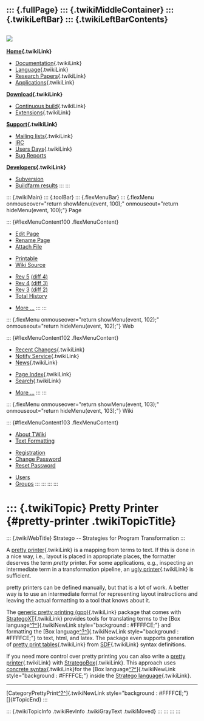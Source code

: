 ::: {.fullPage}
::: {.twikiMiddleContainer}
::: {.twikiLeftBar}
::: {.twikiLeftBarContents}
  ----------------------------------------------------------------------------------
  [![](../pub/Stratego/StrategoLogo/StrategoLogoTextlessWhite-100px.png)](WebHome)
  ----------------------------------------------------------------------------------

**[Home](WebHome){.twikiLink}**

-   [Documentation](StrategoDocumentation){.twikiLink}
-   [Language](StrategoLanguage){.twikiLink}
-   [Research Papers](StrategoPublications){.twikiLink}
-   [Applications](StrategoApplication){.twikiLink}

**[Download](StrategoDownload){.twikiLink}**

-   [Continuous build](ContinuousBuild){.twikiLink}
-   [Extensions](AdditionalPackageDownload){.twikiLink}

**[Support](StrategoSupport){.twikiLink}**

-   [Mailing lists](MailingList){.twikiLink}
-   [IRC](irc://irc.freenode.net/#stratego)
-   [Users Days](StrategoUsersDay){.twikiLink}
-   [Bug Reports](http://yellowgrass.org/project/StrategoXT)

**[Developers](StrategoDev){.twikiLink}**

-   [Subversion](https://svn.strategoxt.org/repos/StrategoXT/strategoxt/trunk)
-   [Buildfarm
    results](http://hydra.nixos.org/jobset/strategoxt/strategoxt-release/all)
:::
:::

::: {.twikiMain}
::: {.toolBar}
::: {.flexMenuBar}
::: {.flexMenu onmouseover="return showMenu(event, 100);" onmouseout="return hideMenu(event, 100);"}
Page

::: {#flexMenuContent100 .flexMenuContent}
-   [Edit
    Page](http://www.program-transformation.org/edit/Stratego/PrettyPrinter?t=1536825633)
-   [Rename
    Page](http://www.program-transformation.org/rename/Stratego/PrettyPrinter)
-   [Attach
    File](http://www.program-transformation.org/attach/Stratego/PrettyPrinter)

<!-- -->

-   [Printable](http://www.program-transformation.org/view/Stratego/PrettyPrinter?skin=print.pattern)
-   [Wiki
    Source](http://www.program-transformation.org/view/Stratego/PrettyPrinter?skin=text&raw=on&contenttype=text/plain)

<!-- -->

-   [Rev
    5](http://www.program-transformation.org/view/Stratego/PrettyPrinter?rev=1.5)
    [(diff 4)](http://www.program-transformation.org/rdiff/Stratego/PrettyPrinter?rev1=1.5&rev2=1.4)
-   [Rev
    4](http://www.program-transformation.org/view/Stratego/PrettyPrinter?rev=1.4)
    [(diff 3)](http://www.program-transformation.org/rdiff/Stratego/PrettyPrinter?rev1=1.4&rev2=1.3)
-   [Rev
    3](http://www.program-transformation.org/view/Stratego/PrettyPrinter?rev=1.3)
    [(diff 2)](http://www.program-transformation.org/rdiff/Stratego/PrettyPrinter?rev1=1.3&rev2=1.2)
-   [Total
    History](http://www.program-transformation.org/rdiff/Stratego/PrettyPrinter)

<!-- -->

-   [More
    \...](http://www.program-transformation.org/oops/Stratego/PrettyPrinter?template=oopsmore&param1=1.5&param2=1.5)
:::
:::

::: {.flexMenu onmouseover="return showMenu(event, 102);" onmouseout="return hideMenu(event, 102);"}
Web

::: {#flexMenuContent102 .flexMenuContent}
-   [Recent Changes](WebChanges){.twikiLink}
-   [Notify Service](WebNotify){.twikiLink}
-   [News](WebNews){.twikiLink}

<!-- -->

-   [Page Index](WebIndex){.twikiLink}
-   [Search](WebSearch){.twikiLink}

<!-- -->

-   [More
    \...](http://www.program-transformation.org/oops/Stratego/PrettyPrinter?template=oopsmore&param1=1.5&param2=1.5)
:::
:::

::: {.flexMenu onmouseover="return showMenu(event, 103);" onmouseout="return hideMenu(event, 103);"}
Wiki

::: {#flexMenuContent103 .flexMenuContent}
-   [About
    TWiki](http://www.program-transformation.org/view/TWiki/WebHome)
-   [Text
    Formatting](http://www.program-transformation.org/view/TWiki/TextFormattingRules)

<!-- -->

-   [Registration](http://www.program-transformation.org/view/TWiki/TWikiRegistration)
-   [Change
    Password](http://www.program-transformation.org/view/TWiki/ChangePassword)
-   [Reset
    Password](http://www.program-transformation.org/view/TWiki/ResetPassword)

<!-- -->

-   [Users](http://www.program-transformation.org/view/Main/TWikiUsers)
-   [Groups](http://www.program-transformation.org/view/Main/TWikiGroups)
:::
:::
:::
:::

::: {.twikiTopic}
Pretty Printer {#pretty-printer .twikiTopicTitle}
==============

::: {.twikiWebTitle}
Stratego \-- Strategies for Program Transformation
:::

A [pretty printer](PrettyPrinter){.twikiLink} is a mapping from terms to
text. If this is done in a nice way, i.e., layout is placed in
appropriate places, the formatter deserves the term *pretty* printer.
For some applications, e.g., inspecting an intermediate term in a
transformation pipeline, an [ugly printer](UglyPrinter){.twikiLink} is
sufficient.

pretty printers can be defined manually, but that is a lot of work. A
better way is to use an intermediate format for representing layout
instructions and leaving the actual formatting to a tool that knows
about it.

The [generic pretty printing (gpp)](GPP){.twikiLink} package that comes
with [StrategoXT](StrategoXT){.twikiLink} provides tools for translating
terms to the [Box
language[^?^](http://www.program-transformation.org/edit/Stratego/BoxLanguage?topicparent=Stratego.PrettyPrinter)]{.twikiNewLink
style="background : #FFFFCE;"} and formatting the [Box
language[^?^](http://www.program-transformation.org/edit/Stratego/BoxLanguage?topicparent=Stratego.PrettyPrinter)]{.twikiNewLink
style="background : #FFFFCE;"} to text, html, and latex. The package
even supports generation of [pretty print
tables](../Tools/PrettyPrintTable){.twikiLink} from
[SDF](SDF){.twikiLink} syntax definitions.

If you need more control over pretty printing you can also write a
[pretty printer](PrettyPrinter){.twikiLink} with
[StrategoBox](StrategoBox){.twikiLink}. This approach uses [concrete
syntax](ConcreteSyntax){.twikiLink}for the [Box
language[^?^](http://www.program-transformation.org/edit/Stratego/BoxLanguage?topicparent=Stratego.PrettyPrinter)]{.twikiNewLink
style="background : #FFFFCE;"} inside the [Stratego
language](StrategoLanguage){.twikiLink}.

------------------------------------------------------------------------

[CategoryPrettyPrint[^?^](http://www.program-transformation.org/edit/Stratego/CategoryPrettyPrint?topicparent=Stratego.PrettyPrinter)]{.twikiNewLink
style="background : #FFFFCE;"}\
[]{#TopicEnd}
:::

::: {.twikiTopicInfo .twikiRevInfo .twikiGrayText .twikiMoved}
:::
:::
:::
:::
